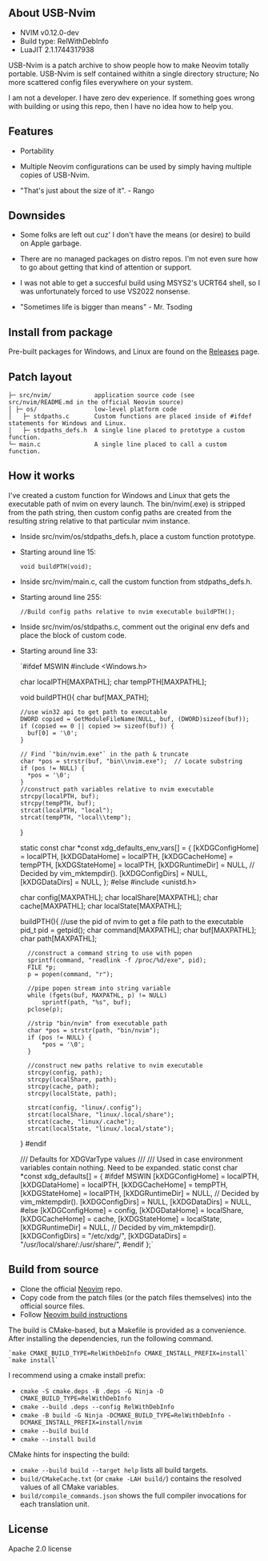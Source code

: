 About USB-Nvim
--------------

- NVIM v0.12.0-dev
- Build type: RelWithDebInfo
- LuaJIT 2.1.1744317938

USB-Nvim is a patch archive to show people how to make Neovim totally portable.
USB-Nvim is self contained withitn a single directory structure; No more scattered config files everywhere on your system.

I am not a developer. I have zero dev experience. If something goes wrong with building or using this repo, then I have no idea how to help you.

Features
--------

- Portability
- Multiple Neovim configurations can be used by simply having multiple copies of USB-Nvim.

- "That's just about the size of it". - Rango

Downsides
---------

- Some folks are left out cuz' I don't have the means (or desire) to build on Apple garbage.
- There are no managed packages on distro repos. I'm not even sure how to go about getting that kind of attention or support.
- I was not able to get a succesful build using MSYS2's UCRT64 shell, so I was unfortunately forced to use VS2022 nonsense.

- "Sometimes life is bigger than means" - Mr. Tsoding

Install from package
--------------------

Pre-built packages for Windows, and Linux are found on the [Releases](https://github.com/shoesofgold/usb-nvim/releases/) page.

Patch layout
--------------

    ├─ src/nvim/        	application source code (see src/nvim/README.md in the official Neovim source)
    │ ├─ os/            	low-level platform code
	│	├─ stdpaths.c		Custom functions are placed inside of #ifdef statements for Windows and Linux.
	│	├─ stdpaths_defs.h	A single line placed to prototype a custom function.
    └─ main.c    	      	A single line placed to call a custom function.

How it works
------------

I've created a custom function for Windows and Linux that gets the executable path of nvim on every launch.
The bin/nvim(.exe) is stripped from the path string, then custom config paths are created from the resulting string relative to that particular nvim instance.

- Inside src/nvim/os/stdpaths_defs.h, place a custom function prototype.
- Starting around line 15:

    `void buildPTH(void);`
    
- Inside src/nvim/main.c, call the custom function from stdpaths_defs.h.
- Starting around line 255:

   `//Build config paths relative to nvim executable
    buildPTH();`

- Inside src/nvim/os/stdpaths.c, comment out the original env defs and place the block of custom code.
- Starting around line 33:

   `#ifdef MSWIN
    #include <Windows.h>
    
    char localPTH[MAXPATHL];
    char tempPTH[MAXPATHL];
    
    void buildPTH(){
      char buf[MAX_PATH];
    
      //use win32 api to get path to executable
      DWORD copied = GetModuleFileName(NULL, buf, (DWORD)sizeof(buf));
      if (copied == 0 || copied >= sizeof(buf)) {
        buf[0] = '\0';
      }
    
      // Find `"bin/nvim.exe"` in the path & truncate
      char *pos = strstr(buf, "bin\\nvim.exe");  // Locate substring
      if (pos != NULL) {
        *pos = '\0';
      }
      //construct path variables relative to nvim executable
      strcpy(localPTH, buf);
      strcpy(tempPTH, buf);
      strcat(localPTH, "local");
      strcat(tempPTH, "local\\temp");
    }
    
    static const char *const xdg_defaults_env_vars[] = {
        [kXDGConfigHome] = localPTH,
        [kXDGDataHome] = localPTH,
        [kXDGCacheHome] = tempPTH,
        [kXDGStateHome] = localPTH,
        [kXDGRuntimeDir] = NULL,  // Decided by vim_mktempdir().
        [kXDGConfigDirs] = NULL,
        [kXDGDataDirs] = NULL,
    };
    #else
    #include <unistd.h>
    
    char config[MAXPATHL];
    char localShare[MAXPATHL];
    char cache[MAXPATHL];
    char localState[MAXPATHL];
    
    buildPTH(){
    	//use the pid of nvim to get a file path to the executable
    	pid_t pid = getpid();
    	char command[MAXPATHL];
    	char buf[MAXPATHL];
    	char path[MAXPATHL];
    
    	//construct a command string to use with popen
    	sprintf(command, "readlink -f /proc/%d/exe", pid);
    	FILE *p;
    	p = popen(command, "r");
    
    	//pipe popen stream into string variable
    	while (fgets(buf, MAXPATHL, p) != NULL)
    		sprintf(path, "%s", buf);
    	pclose(p);
    
    	//strip "bin/nvim" from executable path
    	char *pos = strstr(path, "bin/nvim");
    	if (pos != NULL) {
    		*pos = '\0';
    	}
    	
    	//construct new paths relative to nvim executable
    	strcpy(config, path);
    	strcpy(localShare, path);
    	strcpy(cache, path);
    	strcpy(localState, path);
    	
    	strcat(config, "linux/.config");
    	strcat(localShare, "linux/.local/share");
    	strcat(cache, "linux/.cache");
    	strcat(localState, "linux/.local/state");
    }
    #endif
    
    
    /// Defaults for XDGVarType values
    ///
    /// Used in case environment variables contain nothing. Need to be expanded.
    static const char *const xdg_defaults[] = {
    #ifdef MSWIN
      [kXDGConfigHome] = localPTH,
      [kXDGDataHome] = localPTH,
      [kXDGCacheHome] = tempPTH,
      [kXDGStateHome] = localPTH,
      [kXDGRuntimeDir] = NULL,  // Decided by vim_mktempdir().
      [kXDGConfigDirs] = NULL,
      [kXDGDataDirs] = NULL,
    #else
      [kXDGConfigHome] = config,
      [kXDGDataHome] = localShare,
      [kXDGCacheHome] = cache,
      [kXDGStateHome] = localState,
      [kXDGRuntimeDir] = NULL,  // Decided by vim_mktempdir().
      [kXDGConfigDirs] = "/etc/xdg/",
      [kXDGDataDirs] = "/usr/local/share/:/usr/share/",
    #endif
    };`

Build from source
-------------------

- Clone the official [Neovim](https://github.com/neovim/neovim.git) repo.
- Copy code from the patch files (or the patch files themselves) into the official source files.
- Follow [Neovim build instructions](https://github.com/neovim/neovim/blob/master/BUILD.md)

The build is CMake-based, but a Makefile is provided as a convenience.
After installing the dependencies, run the following command.

    `make CMAKE_BUILD_TYPE=RelWithDebInfo CMAKE_INSTALL_PREFIX=install`
    `make install`

I recommend using a cmake install prefix:

- `cmake -S cmake.deps -B .deps -G Ninja -D CMAKE_BUILD_TYPE=RelWithDebInfo`
- `cmake --build .deps --config RelWithDebInfo`
- `cmake -B build -G Ninja -DCMAKE_BUILD_TYPE=RelWithDebInfo -DCMAKE_INSTALL_PREFIX=install/nvim`
- `cmake --build build`
- `cmake --install build`

CMake hints for inspecting the build:

- `cmake --build build --target help` lists all build targets.
- `build/CMakeCache.txt` (or `cmake -LAH build/`) contains the resolved values of all CMake variables.
- `build/compile_commands.json` shows the full compiler invocations for each translation unit.

License
-------

Apache 2.0 license
